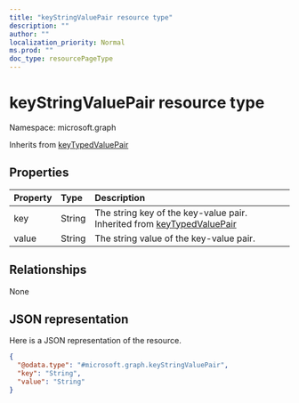 ```yaml
---
title: "keyStringValuePair resource type"
description: ""
author: ""
localization_priority: Normal
ms.prod: ""
doc_type: resourcePageType
---
```


# keyStringValuePair resource type


Namespace: microsoft.graph




Inherits from [keyTypedValuePair](../resources/keytypedvaluepair.md)

## Properties
|Property|Type|Description|
|:---|:---|:---|
|key|String|The string key of the key-value pair. Inherited from [keyTypedValuePair](../resources/keytypedvaluepair.md)|
|value|String|The string value of the key-value pair.|

## Relationships
None

## JSON representation
Here is a JSON representation of the resource.
<!-- {
  "blockType": "resource",
  "@odata.type": "microsoft.graph.keyStringValuePair"
}
-->
``` json
{
  "@odata.type": "#microsoft.graph.keyStringValuePair",
  "key": "String",
  "value": "String"
}
```

